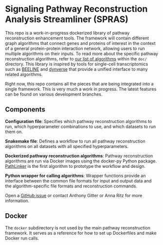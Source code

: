 # Signaling Pathway Reconstruction Analysis Streamliner (SPRAS)

This repo is a work-in-progress dockerized library of pathway reconstruction enhancement tools.
The framework will contain different graph algorithms that connect genes and proteins of interest in the context of a general protein-protein interaction network, allowing users to run multiple algorithms on their inputs.  To read more about the specific pathway reconstruction algorithms, refer to [our list of algorithms](https://github.com/Reed-CompBio/pathway-reconstruction-enhancer/tree/master/doc) within the `doc/` directory.
This library is inspired by tools for single-cell transcriptomics such as [BEELINE](https://github.com/Murali-group/Beeline) and [dynverse](https://github.com/dynverse) that provide a unified interface to many related algorithms.

Right now, this repo contains all the pieces that are being integrated into a single framework.
This is very much a work in progress.
The latest features can be found on various development branches.

## Components
**Configuration file**: Specifies which pathway reconstruction algorithms to run, which hyperparameter combinations to use, and which datasets to run them on.

**Snakemake file**: Defines a workflow to run all pathway reconstruction algorithms on all datasets with all specified hyperparameters.

**Dockerized pathway reconstruction algorithms**: Pathway reconstruction algorithms are run via Docker images using the docker-py Python package.
[PathLinker](https://github.com/Murali-group/PathLinker) is the first algorithm to prototype the workflow and design.

**Python wrapper for calling algorithms**: Wrapper functions provide an interface between the common file formats for input and output data and the algorithm-specific file formats and reconstruction commands.

Open a [GitHub issue](https://github.com/Reed-CompBio/pathway-reconstruction-enhancer/issues) or contact Anthony Gitter or Anna Ritz for more information.

## Docker
The `docker` subdirectory is not used by the main pathway reconstruction framework.
It serves as a reference for how to set up Dockerfiles and make Docker run calls.
